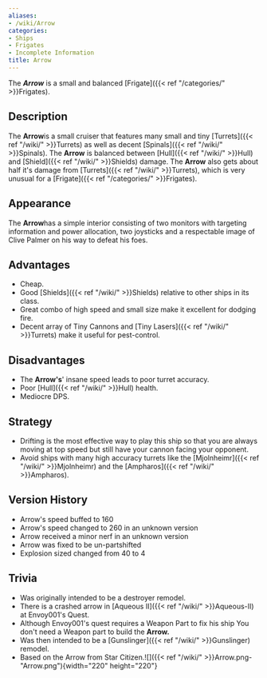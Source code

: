 ```yaml
---
aliases:
- /wiki/Arrow
categories:
- Ships
- Frigates
- Incomplete Information
title: Arrow
---
```


The **_Arrow_** is a small and balanced [Frigate]({{< ref "/categories/" >}}Frigates). 

## Description

The **Arrow**is a small cruiser that features many small and tiny [Turrets]({{< ref "/wiki/" >}}Turrets) as well as decent [Spinals]({{< ref "/wiki/" >}}Spinals). The **Arrow** is balanced between [Hull]({{< ref "/wiki/" >}}Hull) and [Shield]({{< ref "/wiki/" >}}Shields) damage. The **Arrow** also gets about half it's damage from [Turrets]({{< ref "/wiki/" >}}Turrets), which is very unusual for a [Frigate]({{< ref "/categories/" >}}Frigates).

## Appearance

The **Arrow**has a simple interior consisting of two monitors with targeting information and power allocation, two joysticks and a respectable image of Clive Palmer on his way to defeat his foes.

## Advantages

- Cheap.
- Good [Shields]({{< ref "/wiki/" >}}Shields) relative to other ships in its class.
- Great combo of high speed and small size make it excellent for dodging fire.
- Decent array of Tiny Cannons and [Tiny Lasers]({{< ref "/wiki/" >}}Turrets) make it useful for pest-control.

## Disadvantages

- The **Arrow's**' insane speed leads to poor turret accuracy.
- Poor [Hull]({{< ref "/wiki/" >}}Hull) health.
- Mediocre DPS.

## Strategy

- Drifting is the most effective way to play this ship so that you are always moving at top speed but still have your cannon facing your opponent.
- Avoid ships with many high accuracy turrets like the [Mjolnheimr]({{< ref "/wiki/" >}}Mjolnheimr) and the [Ampharos]({{< ref "/wiki/" >}}Ampharos).

## Version History 

- Arrow's speed buffed to 160
- Arrow's speed changed to 260 in an unknown version
- Arrow received a minor nerf in an unknown version
- Arrow was fixed to be un-partshifted
- Explosion sized changed from 40 to 4

## Trivia

- Was originally intended to be a destroyer remodel.
- There is a crashed arrow in [Aqueous II]({{< ref "/wiki/" >}}Aqueous-II) at Envoy001's Quest.
- Although Envoy001's quest requires a Weapon Part to fix his ship You don't need a Weapon part to build the **Arrow.**
- Was then intended to be a [Gunslinger]({{< ref "/wiki/" >}}Gunslinger) remodel.
- Based on the Arrow from Star Citizen.![]({{< ref "/wiki/" >}}Arrow.png-"Arrow.png"){width="220" height="220"}